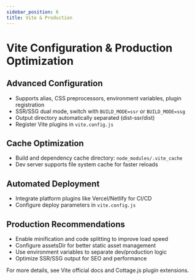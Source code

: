 ```yaml
---
sidebar_position: 6
title: Vite & Production
---
```


# Vite Configuration & Production Optimization

## Advanced Configuration
- Supports alias, CSS preprocessors, environment variables, plugin registration
- SSR/SSG dual mode, switch with `BUILD_MODE=ssr` or `BUILD_MODE=ssg`
- Output directory automatically separated (dist-ssr/dist)
- Register Vite plugins in `vite.config.js`

## Cache Optimization
- Build and dependency cache directory: `node_modules/.vite_cache`
- Dev server supports file system cache for faster reloads

## Automated Deployment
- Integrate platform plugins like Vercel/Netlify for CI/CD
- Configure deploy parameters in `vite.config.js`

## Production Recommendations
- Enable minification and code splitting to improve load speed
- Configure assetsDir for better static asset management
- Use environment variables to separate dev/production logic
- Optimize SSR/SSG output for SEO and performance

For more details, see Vite official docs and Cottage.js plugin extensions.
